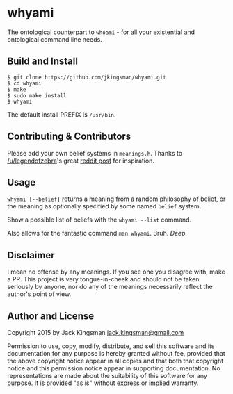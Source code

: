 whyami
===

The ontological counterpart to `whoami` - for all your existential and ontological command line needs.

Build and Install
-----------------

    $ git clone https://github.com/jkingsman/whyami.git
    $ cd whyami
    $ make
    $ sudo make install
    $ whyami

The default install PREFIX is `/usr/bin`.

Contributing & Contributors
-----

Please add your own belief systems in `meanings.h`. Thanks to [/u/legendofzebra](https://www.reddit.com/u/legendofzebra)'s great [reddit post](https://www.reddit.com/r/ProgrammerHumor/comments/3o3pv8/how_can_our_bash_be_real_if_our_envs_arent_real/) for inspiration.

Usage
-----

`whyami [--belief]` returns a meaning from a random philosophy of belief, or the meaning as optionally specified by some named `belief` system.

Show a possible list of beliefs with the `whyami --list` command.

Also allows for the fantastic command `man whyami`. Bruh. *Deep.*

Disclaimer
-----
I mean no offense by any meanings. If you see one you disagree with, make a PR. This project is very tongue-in-cheek and should not be taken seriously by anyone, nor do any of the meanings necessarily reflect the author's point of view.

Author and License
------------------

Copyright 2015 by Jack Kingsman <jack.kingsman@gmail.com>

Permission to use, copy, modify, distribute, and sell this software
and its documentation for any purpose is hereby granted without fee,
provided that the above copyright notice appear in all copies and
that both that copyright notice and this permission notice appear in
supporting documentation.  No representations are made about the
suitability of this software for any purpose.  It is provided "as
is" without express or implied warranty.
